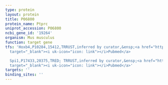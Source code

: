 ```yaml
---
type: protein
layout: protein
title: P06800
protein_name: Ptprc
uniprot_accession: P06800
ncbi_gene_id: '19264'
organism: Mus musculus
function: target gene
tfs: 'Hoxb4,P10284,15412,TRRUST,inferred by curator,&ensp;<a href="https://www.ncbi.nlm.nih.gov/pubmed/?term=20404135%5Buid%5D"
  target="_blank"><i uk-icon="icon: link"></i>Pubmed</a>

  Spi1,P17433,20375,TRED; TRRUST,inferred by curator,&ensp;<a href="https://www.ncbi.nlm.nih.gov/pubmed/?term=11114304%5Buid%5D"
  target="_blank"><i uk-icon="icon: link"></i>Pubmed</a>'
targets: ''
binding_sites: ''
---
```

